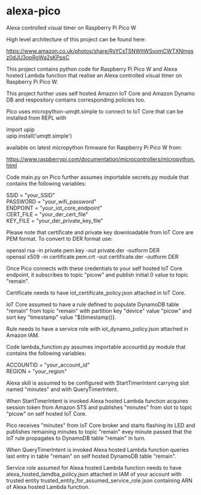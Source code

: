 # alexa-pico
Alexa controlled visual timer on Raspberry Pi Pico W

High level architecture of this project can be found here:

https://www.amazon.co.uk/photos/share/RsYCsTSNWItWSvomCWTXNmgsz0dJU3opRgWa2sKPpsC

This project contains python code for Raspberry Pi Pico W and Alexa hosted Lambda function that realise an Alexa controlled visual timer on Raspberry Pi Pico W.

This project further uses self hosted Amazon IoT Core and Amazon Dynamo DB and respository contains corresponding policies too.

Pico uses micropython-umqtt.simple to connect to IoT Core that can be installed from REPL with

import upip  
upip.install('umqtt.simple')

available on latest micropython firmware for Raspberry Pi Pico W from: 

https://www.raspberrypi.com/documentation/microcontrollers/micropython.html

Code main.py on Pico further assumes importable secrets.py module that contains the following variables:

SSID = "your_SSID"  
PASSWORD = "your_wifi_password"  
ENDPOINT = "your_iot_core_endpoint"  
CERT_FILE = "your_der_cert_file"  
KEY_FILE = "your_der_private_key_file"  

Please note that certificate and private key downloadable from IoT Core are PEM format. To convert to DER format use:

openssl rsa -in private.pem.key -out private.der -outform DER  
openssl x509 -in certificate.pem.crt -out certificate.der -outform DER

Once Pico connects with these credentials to your self hosted IoT Core endpoint, it subscribes to topic "picow" and publish initial 0 value to topic "remain".

Certificate needs to have iot_certificate_policy.json attached in IoT Core.

IoT Core assumed to have a rule defined to populate DynamoDB table "remain" from topic "remain" with partition key "device" value "picow" and sort key "timestamp" value "${timestamp()}.

Rule needs to have a service role with iot_dynamo_policy.json attached in Amazon IAM.

Code lambda_function.py assumes importable accountid.py module that contains the following variables:

ACCOUNTID = "your_account_id"  
REGION = "your_region"

Alexa skill is assumed to be configured with StartTimerIntent carrying slot named "minutes" and with QueryTimerIntent.

When StartTimerIntent is invoked Alexa hosted Lambda function acquires session token from Amazon STS and publishes "minutes" from slot to topic "picow" on self hosted IoT Core.

Pico receives "minutes" from IoT Core broker and starts flashing its LED and publishes remaining minutes to topic "remain" evey minute passed that the IoT rule propagates to DynamoDB table "remain" in turn.

When QueryTimerIntent is invoked Alexa hosted Lambda function queries last entry in table "remain" on self hosted DynamoDB table "remain".

Service role assumed for Alexa hosted Lambda function needs to have alexa_hosted_lamdba_policy.json attached in IAM of your account with trusted entity trusted_entity_for_assumed_service_role.json containing ARN of Alexa hosted Lambda function.
